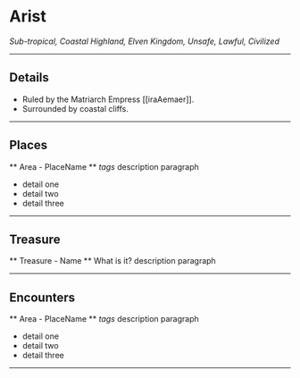 # Arist
_Sub-tropical, Coastal Highland, Elven Kingdom, Unsafe, Lawful, Civilized_

---
## Details
- Ruled by the Matriarch Empress [[iraAemaer]].
- Surrounded by coastal cliffs.

---
## Places
** Area - PlaceName **
_tags_
description paragraph
- detail one
- detail two
- detail three

---
## Treasure
** Treasure - Name **
What is it?
description paragraph

---
## Encounters
** Area - PlaceName **
_tags_
description paragraph
- detail one
- detail two
- detail three

---
